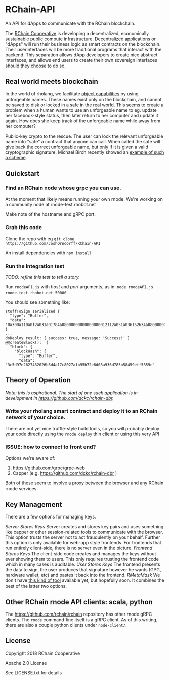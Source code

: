 # RChain-API

An API for dApps to communicate with the RChain blockchain.

The [RChain Cooperative][1] is developing a decentralized, economically sustainable public compute infrastructure. Decentralized applications or "dApps" will run their business logic as smart contracts on the blockchain. Their userinterfaces will be more traditional programs that interact with the backend. This separation allows dApp developers to create nice abstract interfaces, and allows end users to create their own sovereign interfaces should they choose to do so.

[1]: https://www.rchain.coop/

## Real world meets blockchain
In the world of rholang, we facilitate [object capabilities](https://en.wikipedia.org/wiki/Object-capability_model) by using unforgeable names. These names exist only on the blockchain, and cannot be saved to disk or locked in a safe in the real world. This seems to create a problem when a human wants to use an unforgeable name to eg. update her facebook-style status, then later return to her computer and update it again. How does she keep track of the unforgeable name while away from her computer?

Public-key crypto to the rescue. The user can lock the relevant unforgeable name into "safe" a contract that anyone can call. When called the safe will give back the correct unforgeable name, but only if it is given a valid cryptographic signature. Michael Birch recently showed an [example of such a scheme](https://www.youtube.com/watch?v=WzAdfjwgaQs#t=9m28s).

## Quickstart
### Find an RChain node whose grpc you can use.
At the moment that likely means running your own rnode. We're working on a community node at rnode-test.rhobot.net

Make note of the hostname and gRPC port.

### Grab this code
Clone the repo with eg `git clone https://github.com/JoshOrndorff/RChain-API`

An install dependencies with `npm install`

### Run the integration test

_TODO: refine this test to tell a story._

Run `rnodeAPI.js` with _host_ and _port_ arguments, as in: `node rnodeAPI.js rnode-test.rhobot.net 50000`.

You should see something like:

```
stuffToSign serialized {
  "type": "Buffer",
  "data": "0a300a110a0f2a031a01784a08000000000000000012112a051a036162634a0800000000000000002a0800000000000000004a080000000000000000"
}
...
doDeploy result: { success: true, message: 'Success!' }
@@createBlock():  {
  "block": {
    "blockHash": {
      "type": "Buffer",
      "data": "3c5d97e2627432026b6d4a17c8027afb95b72e8d08a936d785b58459eff5859e"
```

## Theory of Operation

_Note: this is aspirational. The start of one such application is in
development in https://github.com/dckc/rchain-dbr._

### Write your rholang smart contract and deploy it to an RChain network of your choice.
There are not yet nice truffle-style build tools, so you will probably deploy your code directly using the `rnode deploy` thin client or using this very API

### ISSUE: how to connect to front end?

Options we're aware of:
  1. https://github.com/grpc/grpc-web
  1. Capper (e.g. https://github.com/dckc/rchain-dbr )

Both of these seem to involve a proxy between the browser and any
RChain rnode services.

## Key Management
There are a few options for managing keys.

*Server Stores Keys* Server creates and stores key pairs and uses something like capper or other session-related tools to communicate with the browser. This option trusts the server not to act fraudulently on your behalf. Further this option is only available for web-app style frontends. For frontends that run entirely client-side, there is no server even in the picture.
*Frontend Stores Keys* The client-side code creates and manages the keys without ever showing them to users. This only requires trusting the frontend code which in many cases is auditable.
*User Stores Keys* The frontend presents the data to sign, the user produces that signature however he wants (GPG, hardware wallet, etc) and pastes it back into the frontend.
*RMetaMask* We don't have [this kind of tool](https://metamask.io/) available yet, but hopefully soon. It combines the best of the latter two options.


## Other RChain rnode API clients: scala, python

The https://github.com/rchain/rchain repository has other rnode gRPC clients.
The `rnode` command-line itself is a gRPC client. As of this writing,
there are also a couple python clients under `node-client/`.


## License
Copyright 2018 RChain Cooperative

Apache 2.0 License

See LICENSE.txt for details
